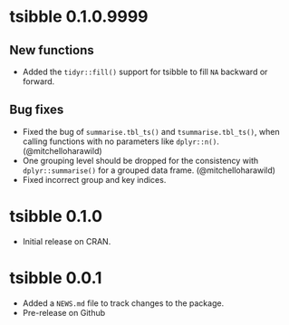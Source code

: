 # tsibble 0.1.0.9999

## New functions

* Added the `tidyr::fill()` support for tsibble to fill `NA` backward or forward.

## Bug fixes

* Fixed the bug of `summarise.tbl_ts()` and `tsummarise.tbl_ts()`, when calling functions with no parameters like `dplyr::n()`. (@mitchelloharawild)
* One grouping level should be dropped for the consistency with `dplyr::summarise()` for a grouped data frame. (@mitchelloharawild)
* Fixed incorrect group and key indices.

# tsibble 0.1.0

* Initial release on CRAN.

# tsibble 0.0.1

* Added a `NEWS.md` file to track changes to the package.
* Pre-release on Github


